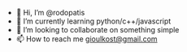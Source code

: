 - 👋 Hi, I’m @rodopatis
- 🌱 I’m currently learning python/c++/javascript
- 💞️ I’m looking to collaborate on something simple
- 📫 How to reach me gioulkost@gmail.com

<!---
rodopatis/rodopatis is a ✨ special ✨ repository because its `README.md` (this file) appears on your GitHub profile.
You can click the Preview link to take a look at your changes.
--->
